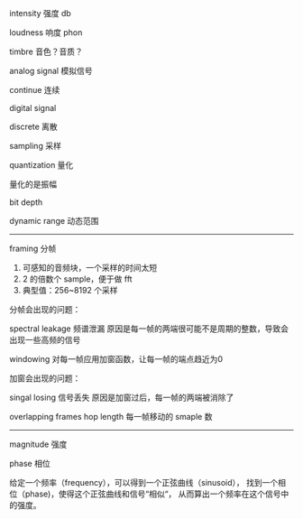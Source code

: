 intensity
强度
db

loudness
响度
phon

timbre
音色？音质？

analog signal
模拟信号

continue
连续

digital signal

discrete
离散

sampling
采样

quantization
量化

量化的是振幅

bit depth

dynamic range
动态范围

---

framing
分帧

1. 可感知的音频块，一个采样的时间太短
2. 2 的倍数个 sample，便于做 fft
3. 典型值：256~8192 个采样

分帧会出现的问题：

spectral leakage
频谱泄漏
原因是每一帧的两端很可能不是周期的整数，导致会出现一些高频的信号

windowing
对每一帧应用加窗函数，让每一帧的端点趋近为0

加窗会出现的问题：

singal losing
信号丢失
原因是加窗过后，每一帧的两端被消除了

overlapping frames
hop length
每一帧移动的 smaple 数

---

magnitude
强度

phase
相位

给定一个频率（frequency），可以得到一个正弦曲线（sinusoid），
找到一个相位（phase)，使得这个正弦曲线和信号“相似“，
从而算出一个频率在这个信号中的强度。